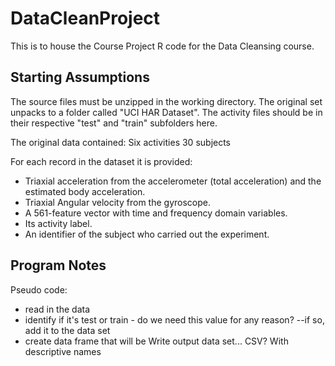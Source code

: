 DataCleanProject
================

This is to house the Course Project R code for the Data Cleansing course.

## Starting Assumptions
The source files must be unzipped in the working directory.
The original set unpacks to a folder called "UCI HAR Dataset".  The activity files should be in
their respective "test" and "train" subfolders here.

The original data contained:
Six activities
30 subjects

For each record in the dataset it is provided: 
- Triaxial acceleration from the accelerometer (total acceleration) and the estimated body acceleration. 
- Triaxial Angular velocity from the gyroscope. 
- A 561-feature vector with time and frequency domain variables. 
- Its activity label. 
- An identifier of the subject who carried out the experiment.

## Program Notes

Pseudo code:

- read in the data
- identify if it's test or train - do we need this value for any reason?
--if so, add it to the data set
- create data frame that will be
Write output data set... CSV?
With descriptive names
